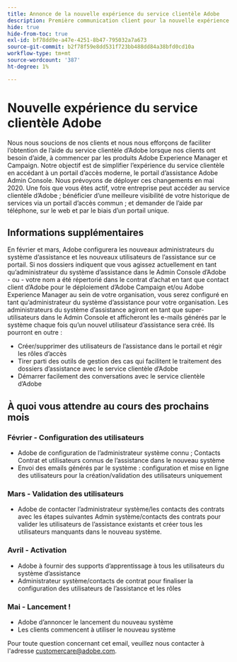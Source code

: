 ```yaml
---
title: Annonce de la nouvelle expérience du service clientèle Adobe
description: Première communication client pour la nouvelle expérience du service clientèle
hide: true
hide-from-toc: true
exl-id: bf78dd9e-a47e-4251-8b47-795032a7a673
source-git-commit: b2f78f59e8dd531f723bb488dd84a38bfd0cd10a
workflow-type: tm+mt
source-wordcount: '387'
ht-degree: 1%

---
```


# Nouvelle expérience du service clientèle Adobe

Nous nous soucions de nos clients et nous nous efforçons de faciliter l’obtention de l’aide du service clientèle d’Adobe lorsque nos clients ont besoin d’aide, à commencer par les produits Adobe Experience Manager et Campaign. Notre objectif est de simplifier l’expérience du service clientèle en accédant à un portail d’accès moderne, le portail d’assistance Adobe Admin Console. Nous prévoyons de déployer ces changements en mai 2020. Une fois que vous êtes actif, votre entreprise peut accéder au service clientèle d’Adobe ; bénéficier d’une meilleure visibilité de votre historique de services via un portail d’accès commun ; et demander de l’aide par téléphone, sur le web et par le biais d’un portail unique.

## Informations supplémentaires

En février et mars, Adobe configurera les nouveaux administrateurs du système d’assistance et les nouveaux utilisateurs de l’assistance sur ce portail. Si nos dossiers indiquent que vous agissez actuellement en tant qu’administrateur du système d’assistance dans le Admin Console d’Adobe - ou - votre nom a été répertorié dans le contrat d’achat en tant que contact client d’Adobe pour le déploiement d’Adobe Campaign et/ou Adobe Experience Manager au sein de votre organisation, vous serez configuré en tant qu’administrateur du système d’assistance pour votre organisation.
Les administrateurs du système d’assistance agiront en tant que super-utilisateurs dans le Admin Console et afficheront les e-mails générés par le système chaque fois qu’un nouvel utilisateur d’assistance sera créé. Ils pourront en outre :

* Créer/supprimer des utilisateurs de l’assistance dans le portail et régir les rôles d’accès
* Tirer parti des outils de gestion des cas qui facilitent le traitement des dossiers d’assistance avec le service clientèle d’Adobe
* Démarrer facilement des conversations avec le service clientèle d’Adobe

## À quoi vous attendre au cours des prochains mois

### Février - Configuration des utilisateurs

* Adobe de configuration de l’administrateur système connu ; Contacts Contrat et utilisateurs connus de l’assistance dans le nouveau système
* Envoi des emails générés par le système : configuration et mise en ligne des utilisateurs pour la création/validation des utilisateurs uniquement


### Mars - Validation des utilisateurs

* Adobe de contacter l’administrateur système/les contacts des contrats avec les étapes suivantes Admin système/contacts des contrats pour valider les utilisateurs de l’assistance existants et créer tous les utilisateurs manquants dans le nouveau système.

### Avril - Activation

* Adobe à fournir des supports d’apprentissage à tous les utilisateurs du système d’assistance
* Administrateur système/contacts de contrat pour finaliser la configuration des utilisateurs de l’assistance et les rôles

### Mai - Lancement !

* Adobe d’annoncer le lancement du nouveau système
* Les clients commencent à utiliser le nouveau système

Pour toute question concernant cet email, veuillez nous contacter à l&#39;adresse [customercare@adobe.com](mailto:customercare@adobe.com).
